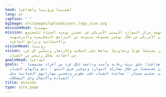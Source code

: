 ```yaml
---
head: أهميتنا ورؤيتنا وأهدافنا
lang: ar
caption: " "
bgImage: src/images/uploads/yarc_logo_icon.svg
missionHead: مهمتنا
mission: تتمثل مهمة مركز الموارد اليمني الأمريكي في تحسين نوعية الحياة للمجتمع
  اليمني الأمريكي من خلال توفير مجموعة متنوعة من البرامج التعليمية والترفيهية
  والاجتماعية وبرامج العافية.
visionHead: رؤيتنا
vision: نتصور مجتمعًا قويًا وتعاونيًا يحافظ على السلامة والازدهار وتمكين كل فرد
  من أعضائه بشكل رئيسي من الشباب.
goalsHead: أهدافنا
goals: "تشمل أهدافنا: خلق بيئة رعاية وآمنة وداعمة لكل فرد من أفراد مجتمعنا ؛
  وتعزيز مجتمعنا من خلال مشاركة الموارد وتوفير فرص النمو ؛ دعم وإلهام الشباب
  للحصول على تعليم ممتاز ؛ مساعدة الشباب على تطوير وتحسين مهاراتهم الحياتية مثل
  القيادة والاتصال وحل المشكلات "
title: mission
type: site_page
---
```

